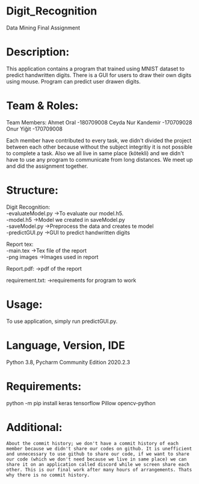 # Digit_Recognition
Data Mining Final Assignment

# Description:
This application contains a program that trained using MNIST dataset to predict handwritten digits. There is a GUI for users to draw their own digits using mouse. Program can predict user drawen digits.

# Team & Roles:
  Team Members: Ahmet Oral -180709008
                Ceyda Nur Kandemir -170709028
                Onur Yiğit -170709008
  
  Each member have contributed to every task, we didn't divided the project between each other because without the subject integritiy it is not possible to complete a task. Also we all live in same place (kötekli) and we didn't have to use any program to communicate from long distances. We meet up and did the assignment together.
  
# Structure:
Digit Recognition:<br/>
  -evaluateModel.py  ->To evaluate our model.h5.<br/>
  -model.h5          ->Model we created in saveModel.py<br/>
  -saveModel.py      ->Preprocess the data and creates te model<br/>
  -predictGUI.py     ->GUI to predict handwritten digits<br/>

Report tex:<br/>
  -main.tex          ->Tex file of the report<br/>
  -png images        ->Images used in report<br/>

Report.pdf:          ->pdf of the report<br/>

requirement.txt:     ->requirements for program to work

# Usage:
  To use application, simply run predictGUI.py.
  
# Language, Version, IDE
  Python 3.8, Pycharm Community Edition 2020.2.3

# Requirements:
python -m pip install keras tensorflow Pillow opencv-python

# Additional:
    About the commit history; we don't have a commit history of each member because we didn't share our codes on github. It is unefficient and unnecessary to use github to share our code, if we want to share our code (which we don't need because we live in same place) we can share it on an application called discord while we screen share each other. This is our final work after many hours of arrangements. Thats why there is no commit history.

